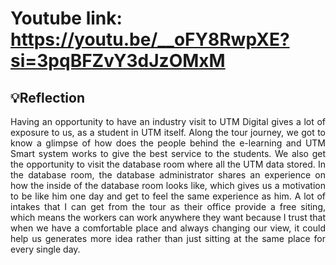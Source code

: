 # Youtube link: https://youtu.be/__oFY8RwpXE?si=3pqBFZvY3dJzOMxM
</p>

## 💡Reflection
<p align= "justify">
Having an opportunity to have an industry visit to UTM Digital gives a lot of exposure to us, as a student in UTM itself. Along the tour journey, we got to know a glimpse of how does the people behind the e-learning and UTM Smart system works to give the best service to the students. We also get the opportunity to visit the database room where all the UTM data stored. In the database room, the database administrator shares an experience on how the inside of the database room looks like, which gives us a motivation to be like him one day and get to feel the same experience as him. A lot of intakes that I can get from the tour as their office provide a free siting, which means the workers can work anywhere they want because I trust that when we have a comfortable place and always changing our view, it could help us generates more idea rather than just sitting at the same place for every single day.  
</p>

